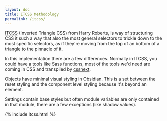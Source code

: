 ```yaml
---
layout: doc
title: ITCSS Methodology
permalink: /itcss/
---
```


[ITCSS](https://www.youtube.com/watch?v=1OKZOV-iLj4) (Inverted Triangle CSS) from Harry Roberts, is way of structuring CSS it such a way that also the most general selectors to trickle down to the most specific selectors, as if they're moving from the top of an bottom of a triangle to the pinnacle of it.


In this implementation there are a few differences. Normally in ITCSS, you could have a tools like Sass functions, most of the tools we'd need are coming in CSS and transpiled by [cssnext](cssnext.io/features/).

Objects have minimal visual styling in Obsidian. This is a set between the reset styling and the component level styling because it's beyond an element.

Settings contain base styles but often module variables are only contained in that module, there are a few exceptions (like shadow values).


{% include itcss.html %}
